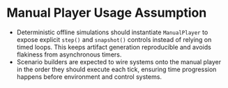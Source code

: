 # Manual Player Usage Assumption

- Deterministic offline simulations should instantiate `ManualPlayer` to expose explicit `step()` and `snapshot()` controls instead of relying on timed loops. This keeps artifact generation reproducible and avoids flakiness from asynchronous timers.
- Scenario builders are expected to wire systems onto the manual player in the order they should execute each tick, ensuring time progression happens before environment and control systems.
